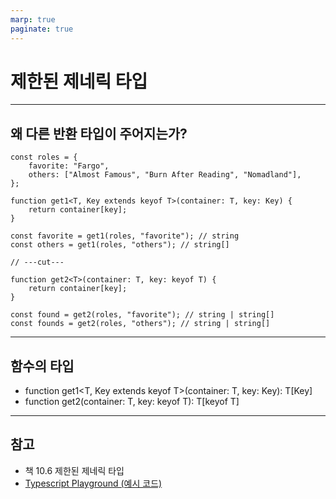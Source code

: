 ```yaml
---
marp: true
paginate: true
---
```


# 제한된 제네릭 타입

---

## 왜 다른 반환 타입이 주어지는가?

```tsx
const roles = {
    favorite: "Fargo",
    others: ["Almost Famous", "Burn After Reading", "Nomadland"],
};

function get1<T, Key extends keyof T>(container: T, key: Key) {
    return container[key];
}

const favorite = get1(roles, "favorite"); // string
const others = get1(roles, "others"); // string[]

// ---cut---

function get2<T>(container: T, key: keyof T) {
    return container[key];
}

const found = get2(roles, "favorite"); // string | string[]
const founds = get2(roles, "others"); // string | string[]
```

---

## 함수의 타입

- function get1<T, Key extends keyof T>(container: T, key: Key): T[Key]
- function get2<T>(container: T, key: keyof T): T[keyof T]

---

## 참고

- 책 10.6 제한된 제네릭 타입
- [Typescript Playground (예시 코드)](https://www.typescriptlang.org/play?#code/GYVwdgxgLglg9mABAcwKZQIwB4AqAaRAaVQE9FUAPKVMAEwGdEBrUuYRHAPgAoIEoAhjDCoATgC4OBFiUnESASkQBvAFCINiUehCikfMIOFiA2jIC6AblUBfVaoP0oWuABtU9DIgC8K9ZuABADc4URhqSQAiADEBUWQ4SLx-DTgoAAsxekkTSIBBVwBbOCdEWOKQeiTESIAhXSQ84GpRRAAlVAFaYWRqyIA5OEKu1wE6SPNkm2sHBFLAkLDqHxR0DG5RNw8MAkiF0PDUSIVLRAB6M8QnMLBkWbBStMzRRl80TA2tz12nrOPTi5XKA3ZAmcz2VSAgC0MIgICgMKhENAkFgCFWUAATLgeAYjCIJFJmKRJDI2BwlGpNFodHpEHihASzKQrLZ7I5nJt3PRMSsqQFggcIjVYvFEslqb8Xjl8kUSs5ynBKn16nSmi12p1urc+oNhrRRuNJmz7vMlXQVu9MZ9uZjdvslkcTudLtceogAD5AkFg03OYDmhiW9DWrkeO01KVVZ2At23T3enpgoA)